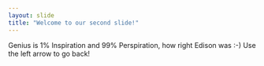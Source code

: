 ```yaml
---
layout: slide
title: "Welcome to our second slide!"
---
```

Genius is 1% Inspiration and 99% Perspiration, how right Edison was :-)
Use the left arrow to go back!
